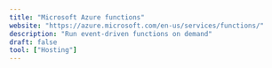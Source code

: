 ```yaml
---
title: "Microsoft Azure functions"
website: "https://azure.microsoft.com/en-us/services/functions/"
description: "Run event-driven functions on demand"
draft: false
tool: ["Hosting"]
---
```

